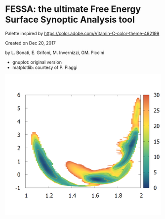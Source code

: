# FESSA: the ultimate Free Energy Surface Synoptic Analysis tool

Palette inspired by https://color.adobe.com/Vitamin-C-color-theme-492199

Created on Dec 20, 2017

by L. Bonati, E. Grifoni, M. Invernizzi, GM. Piccini 
 - gnuplot: original version
 - matplotlib: courtesy of P. Piaggi

<img src="example.png" width="509" height="454">
